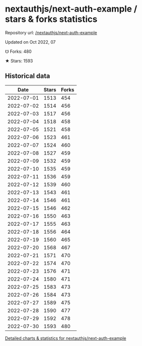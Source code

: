 # nextauthjs/next-auth-example / stars & forks statistics

Repository url: [/nextauthjs/next-auth-example](https://github.com/nextauthjs/next-auth-example)

Updated on Oct 2022, 07

☋ Forks: 480

★ Stars: 1593

## Historical data
| Date | Stars | Forks |
|------|-------|-------|
| 2022-07-01 | 1513 | 454 | 
| 2022-07-02 | 1514 | 456 | 
| 2022-07-03 | 1517 | 456 | 
| 2022-07-04 | 1518 | 458 | 
| 2022-07-05 | 1521 | 458 | 
| 2022-07-06 | 1523 | 461 | 
| 2022-07-07 | 1524 | 460 | 
| 2022-07-08 | 1527 | 459 | 
| 2022-07-09 | 1532 | 459 | 
| 2022-07-10 | 1535 | 459 | 
| 2022-07-11 | 1536 | 459 | 
| 2022-07-12 | 1539 | 460 | 
| 2022-07-13 | 1543 | 461 | 
| 2022-07-14 | 1546 | 461 | 
| 2022-07-15 | 1546 | 462 | 
| 2022-07-16 | 1550 | 463 | 
| 2022-07-17 | 1555 | 463 | 
| 2022-07-18 | 1556 | 464 | 
| 2022-07-19 | 1560 | 465 | 
| 2022-07-20 | 1568 | 467 | 
| 2022-07-21 | 1571 | 470 | 
| 2022-07-22 | 1574 | 470 | 
| 2022-07-23 | 1576 | 471 | 
| 2022-07-24 | 1580 | 471 | 
| 2022-07-25 | 1583 | 473 | 
| 2022-07-26 | 1584 | 473 | 
| 2022-07-27 | 1589 | 475 | 
| 2022-07-28 | 1590 | 477 | 
| 2022-07-29 | 1592 | 478 | 
| 2022-07-30 | 1593 | 480 | 


[Detailed charts & statistics for nextauthjs/next-auth-example](https://reviewgithub.com/rep/nextauthjs/next-auth-example)
